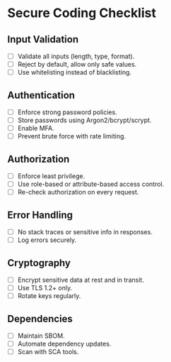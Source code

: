 # Secure Coding Checklist

## Input Validation
- [ ] Validate all inputs (length, type, format).  
- [ ] Reject by default, allow only safe values.  
- [ ] Use whitelisting instead of blacklisting.  

## Authentication
- [ ] Enforce strong password policies.  
- [ ] Store passwords using Argon2/bcrypt/scrypt.  
- [ ] Enable MFA.  
- [ ] Prevent brute force with rate limiting.  

## Authorization
- [ ] Enforce least privilege.  
- [ ] Use role-based or attribute-based access control.  
- [ ] Re-check authorization on every request.  

## Error Handling
- [ ] No stack traces or sensitive info in responses.  
- [ ] Log errors securely.  

## Cryptography
- [ ] Encrypt sensitive data at rest and in transit.  
- [ ] Use TLS 1.2+ only.  
- [ ] Rotate keys regularly.  

## Dependencies
- [ ] Maintain SBOM.  
- [ ] Automate dependency updates.  
- [ ] Scan with SCA tools.  
